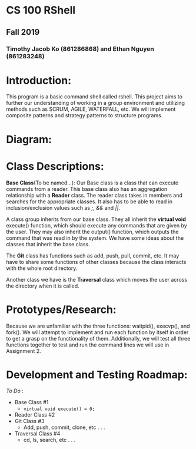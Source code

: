 # CS 100 RShell
## Fall 2019
### Timothy Jacob Ko (861286868) and Ethan Nguyen (861283248)

# Introduction:
This program is a basic command shell called rshell. This project aims to further our understanding of working in a group environment and utilizing methods such as SCRUM, AGILE, WATERFALL, etc. We will implement composite patterns and strategy patterns to structure programs.

# Diagram:

# Class Descriptions:
**Base Class**(To be named...): Our Base class is a class that can execute commands from a reader. This base class also has an aggregation relationship with a **Reader** class. The reader class takes in members and searches for the appropriate classes. It also has to be able to read in inclusion/exclusion values such as *;*, *&&* and *||*.

A class group inherits from our base class. They all inherit the **virtual void** execute() function, which should execute any commands that are given by the user. They may also inherit the output() function, which outputs the command that was read in by the system. We have some ideas about the classes that inherit the base class. 

The **Git** class has functions such as add, push, pull, commit, etc. It may have to share some functions of other classes because the class interacts with the whole root directory. 

Another class we have is the **Traversal** class which moves the user across the directory when it is called. 

# Prototypes/Research:
Because we are unfamiliar with the three functions: waitpid(), execvp(), and fork(). We will attempt to implement and run each function by itself in order to get a grasp on the functionality of them. Additionally, we will test all three functions together to test and run the command lines we will use in Assignment 2.
# Development and Testing Roadmap:
_To Do_ : 
  * Base Class #1
       * ```virtual void execute() = 0;```
  * Reader Class #2
  * Git Class #3
       * Add, push, commit, clone, etc . . .
  * Traversal Class #4
       * cd, ls, search, etc . . .
